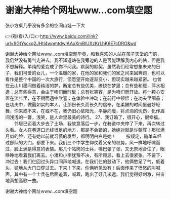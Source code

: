# 谢谢大神给个网址www...com填空题
张小方桌几乎没有多余的空间山娃一下大

👉/观/看/入/口👉http://www.baidu.com/link?url=9GtYscxq2JHtl4wpmtdwIAAxXmBlUXzKrLhK6E7cDRO&wd

谢谢大神给个网址www...com填空题毕竟，和我喜欢的人站在孩子天堂的门前，我仍然没有勇气走进去。我不知道站在我旁边的人是否能理解我内心的怯，但是我不想解释。单纯的爱变成了你不问我。默契的默契，虽然我们经常想象未来的日子，我们可爱的女儿，一个温暖的家，在他的家和我们的家之间来回奔跑，也可以看作是整个中国的一次大旅行，但愿望开始逐渐变小，但现实越来越紧密。
也曾在云山川墨间做着纯洁的梦，断定总有些优美，缭绕在梦里；总有些和缓，萍水相逢；总有些得意，会由于咱们而时髦；总有张笑容，是为咱们而开放。将一颗心安置在流年里，在不期而遇中欣喜；在体验中冲动；在前行中顿悟；在功夫里细品；在功夫中，做最如实的本人。让那份长久而长久的信奉，在柔嫩的时间里曼妙轻舞，你来或不来，在或不在，我仍旧心依阳光，平静向暖，将点滴的忧伤，化作眉间浅浅的一瞥，浅笑，是人命里最美的诗行。
	27、我订婚了，很开心，很幸福。
	　　邻居已迈着大步去了土场，我故意落后一步，在巷道中央停了下来，再次转过头看。女人在巷道口光线很足的地方，那是不会错的，她绝对就是许朝晖！那张满月似的脸，还有她以前就习惯的发型，都明明白白是她！
　　按规定，骑单车经过部队的大门，都要下来。我们三个中学生仰仗着父亲的权势，风一样地呼啸而过，脸上满是得意的表情。那几个站岗的士兵，嘴巴张了张，又无奈地合住了，眼睁睁地看着我们离去。小潘和小李犹豫不决，有所顾忌，看上去很紧张。不要下，冲过去！我们仨回过头异口同声地喊道。在我们仨的鼓动下，他俩憋足了气，低着头，猛地从大门口穿过去。下来！下来，你俩听见没有！后面传来了愤怒的叫喊声。其中有一个士兵在后面追着，喊着，跑出了好几米远。我们觉得好刺激，兴奋地真想高歌一曲。　　

谢谢大神给个网址www...com填空题

